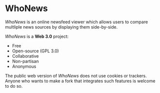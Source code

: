 # WhoNews

*WhoNews* is an online newsfeed viewer which allows users to compare multliple news sources by displaying them side-by-side.


*WhoNews* is a **Web 3.0** project:

  - Free
  - Open-source (GPL 3.0)
  - Collaborative
  - Non-partisan
  - Anonymous

The public web version of *WhoNews* does not use cookies or trackers. \
Anyone who wants to make a fork that integrates such features is welcome to do so.
